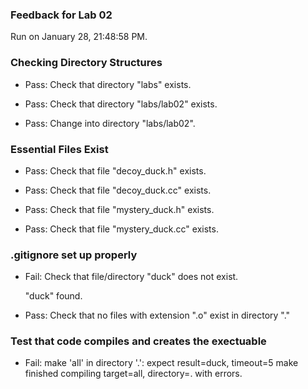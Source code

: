 ### Feedback for Lab 02

Run on January 28, 21:48:58 PM.


### Checking Directory Structures

+ Pass: Check that directory "labs" exists.

+ Pass: Check that directory "labs/lab02" exists.

+ Pass: Change into directory "labs/lab02".


### Essential Files Exist

+ Pass: Check that file "decoy_duck.h" exists.

+ Pass: Check that file "decoy_duck.cc" exists.

+ Pass: Check that file "mystery_duck.h" exists.

+ Pass: Check that file "mystery_duck.cc" exists.


### .gitignore set up properly

+ Fail: Check that file/directory "duck" does not exist.

     "duck" found.

+ Pass: Check that no files with extension ".o" exist in directory "."


### Test that code compiles and creates the exectuable

+ Fail: make 'all' in directory '.': expect result=duck, timeout=5
    make finished compiling target=all, directory=. with errors.



